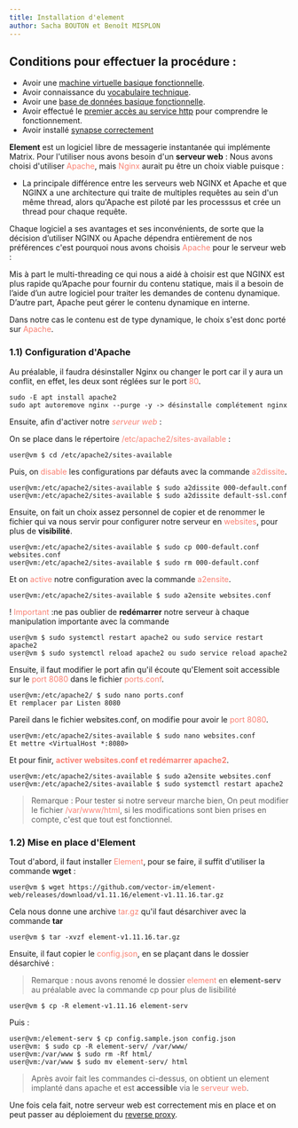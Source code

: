```yaml
---
title: Installation d'element
author: Sacha BOUTON et Benoît MISPLON
---
```


## Conditions pour effectuer la procédure : 
-   Avoir une [machine virtuelle basique fonctionnelle](./creation_vm.md).
-   Avoir connaissance du [vocabulaire technique](./introduction_et_vocabulaire.md).
-   Avoir une [base de données basique fonctionnelle](./installation_bdd.md).
-   Avoir effectué le [premier accès au service http](./acces_au_service_http.md) pour comprendre le fonctionnement.
-   Avoir installé [synapse correctement](./installation_synapse.md)

**Element** est un logiciel libre de messagerie instantanée qui implémente Matrix. Pour l'utiliser nous avons besoin d'un **serveur web** : 
Nous avons choisi d'utiliser <span style='color:salmon'>Apache</span>, mais <span style='color:salmon'>Nginx</span> aurait pu être un choix viable puisque : 

- La principale différence entre les serveurs web NGINX et Apache et que NGINX a une architecture qui traite de multiples requêtes au sein d'un même thread, alors qu'Apache est piloté par les processsus et crée un thread pour chaque requête.

Chaque logiciel a ses avantages et ses inconvénients, de sorte que la décision d’utiliser NGINX ou Apache dépendra entièrement de nos préférences c'est pourquoi nous avons choisis <span style='color:salmon'>Apache</span> pour le serveur web :

Mis à part le multi-threading ce qui nous a aidé à choisir est que NGINX est plus rapide qu’Apache pour fournir du contenu statique, mais il a besoin de l’aide d’un autre logiciel pour traiter les demandes de contenu dynamique. D’autre part, Apache peut gérer le contenu dynamique en interne.

Dans notre cas le contenu est de type dynamique, le choix s'est donc porté sur <span style='color:salmon'>Apache</span>.

### 1.1) Configuration d'Apache
Au préalable, il faudra désinstaller Nginx ou changer le port car il y aura un conflit, en effet, les deux sont réglées sur le port <span style='color:salmon'>80</span>.
```
sudo -E apt install apache2
sudo apt autoremove nginx --purge -y -> désinstalle complétement nginx
``` 

Ensuite, afin d'activer notre <span style='color:salmon'>*serveur web*</span> : 

On se place dans le répertoire <span style='color:salmon'>/etc/apache2/sites-available</span> : 
```
user@vm $ cd /etc/apache2/sites-available
```
Puis, on <span style='color:salmon'>disable</span> les configurations par défauts avec la commande <span style='color:salmon'>a2dissite</span>.
```
user@vm:/etc/apache2/sites-available $ sudo a2dissite 000-default.conf
user@vm:/etc/apache2/sites-available $ sudo a2dissite default-ssl.conf
```
Ensuite, on fait un choix assez personnel de copier et de renommer le fichier qui va nous servir pour configurer notre serveur en <span style='color:salmon'>websites</span>, pour plus de **visibilité**.
```
user@vm:/etc/apache2/sites-available $ sudo cp 000-default.conf websites.conf
user@vm:/etc/apache2/sites-available $ sudo rm 000-default.conf
``` 

Et on <span style='color:salmon'>active</span> notre configuration avec la commande <span style='color:salmon'>a2ensite</span>.
```
user@vm:/etc/apache2/sites-available $ sudo a2ensite websites.conf
```
! <span style='color:salmon'>Important</span> :ne pas oublier de **redémarrer** notre serveur à chaque manipulation importante avec la commande 

```
user@vm $ sudo systemctl restart apache2 ou sudo service restart apache2
user@vm $ sudo systemctl reload apache2 ou sudo service reload apache2
```

Ensuite, il faut modifier le port afin qu'il écoute qu'Element soit accessible sur le <span style='color:salmon'>port 8080</span> dans le fichier <span style='color:salmon'>ports.conf</span>.
```
user@vm:/etc/apache2/ $ sudo nano ports.conf
Et remplacer par Listen 8080
```

Pareil dans le fichier websites.conf, on modifie pour avoir le <span style='color:salmon'>port 8080</span>.
```
user@vm:/etc/apache2/sites-available $ sudo nano websites.conf
Et mettre <VirtualHost *:8080>
```

Et pour finir, <span style='color:salmon'>**activer websites.conf et redémarrer apache2**</span>.
```
user@vm:/etc/apache2/sites-available $ sudo a2ensite websites.conf
user@vm:/etc/apache2/sites-available $ sudo systemctl restart apache2
``` 


>Remarque : Pour tester si notre serveur marche bien,
On peut modifier le fichier <span style='color:salmon'>/var/www/html</span>, si les modifications sont bien prises en compte, c'est que tout est fonctionnel.  

### 1.2) Mise en place d'Element

Tout d'abord, il faut installer <span style='color:salmon'>Element</span>, pour se faire, il suffit d'utiliser la commande **wget** :
```
user@vm $ wget https://github.com/vector-im/element-web/releases/download/v1.11.16/element-v1.11.16.tar.gz
```

Cela nous donne une archive <span style='color:salmon'>tar.gz</span> qu'il faut désarchiver avec la commande **tar**
```
user@vm $ tar -xvzf element-v1.11.16.tar.gz 
```

Ensuite, il faut copier le <span style='color:salmon'>config.json</span>, en se plaçant dans le dossier désarchivé :

>Remarque : nous avons renomé le dossier <span style='color:salmon'>element</span> en **element-serv** au préalable avec la commande cp pour plus de lisibilité 
```
user@vm $ cp -R element-v1.11.16 element-serv
```
Puis :
```
user@vm:/element-serv $ cp config.sample.json config.json
user@vm: $ sudo cp -R element-serv/ /var/www/
user@vm:/var/www $ sudo rm -Rf html/
user@vm:/var/www $ sudo mv element-serv/ html
```

>Après avoir fait les commandes ci-dessus, on obtient un element implanté dans apache et est **accessible** via le <span style='color:salmon'>serveur web</span>.

Une fois cela fait, notre serveur web est correctement mis en place et on peut passer au déploiement du [reverse proxy](./installation_reverse_proxy.md).
